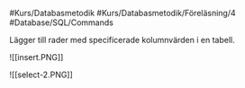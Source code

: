 #Kurs/Databasmetodik #Kurs/Databasmetodik/Föreläsning/4 #Database/SQL/Commands 

Lägger till rader med specificerade kolumnvärden i en tabell.

![[insert.PNG]]

![[select-2.PNG]]